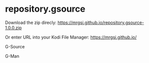 # repository.gsource

Download the zip direcly: 
https://mrgsi.github.io/repository.gsource-1.0.0.zip

Or enter URL into your Kodi File Manager:
https://mrgsi.github.io/

G-Source

G-Man
